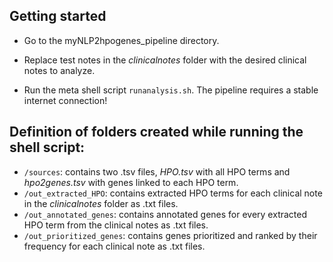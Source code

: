 ## Getting started
* Go to the myNLP2hpogenes_pipeline directory.

* Replace test notes in the *clinicalnotes* folder with the desired clinical notes to analyze.

* Run the meta shell script `runanalysis.sh`. The pipeline requires a stable internet connection!


## Definition of folders created while running the shell script:

* `/sources`: contains two .tsv files, *HPO.tsv* with all HPO terms and *hpo2genes.tsv* with genes linked to each HPO term.
* `/out_extracted_HPO`: contains extracted HPO terms for each clinical note in the *clinicalnotes* folder as .txt files.
* `/out_annotated_genes`: contains annotated genes for every extracted HPO term from the clinical notes as .txt files.
* `/out_prioritized_genes`: contains genes prioritized and ranked by their frequency for each clinical note as .txt files.
